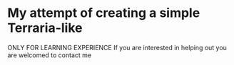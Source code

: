 # My attempt of creating a simple Terraria-like
ONLY FOR LEARNING EXPERIENCE
If you are interested in helping out you are welcomed to contact me
